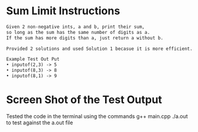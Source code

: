 # Sum Limit Instructions  
```md 
Given 2 non-negative ints, a and b, print their sum,
so long as the sum has the same number of digits as a.
If the sum has more digits than a, just return a without b.

Provided 2 solutions and used Solution 1 becasue it is more efficient. Tested both solutions and they work. 

Example Test Out Put
• inputof(2,3) -> 5
• inputof(8,3) -> 8
• inputof(8,1) -> 9
```

# Screen Shot of the Test Output 
Tested the code in the terminal using the commands 
g++ main.cpp 
./a.out 
to test against the a.out file